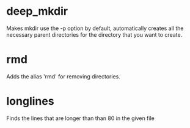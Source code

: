 # deep_mkdir
Makes mkdir use the -p option by default, automatically creates all the necessary parent directories for the directory that you want to create.

# rmd
Adds the alias 'rmd' for removing directories.

# longlines
Finds the lines that are longer than than 80 in the given file
